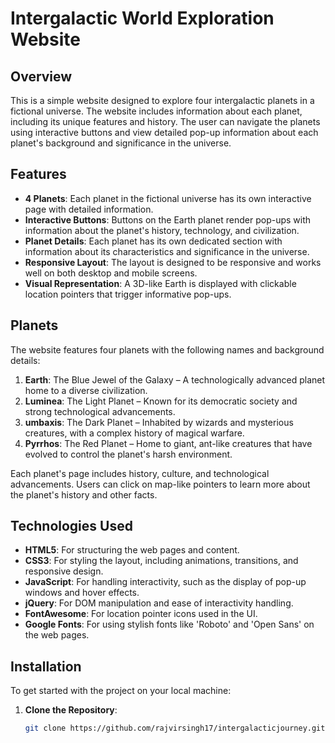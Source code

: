 # Intergalactic World Exploration Website

## Overview
This is a simple website designed to explore four intergalactic planets in a fictional universe. The website includes information about each planet, including its unique features and history. The user can navigate the planets using interactive buttons and view detailed pop-up information about each planet's background and significance in the universe.

## Features
- **4 Planets**: Each planet in the fictional universe has its own interactive page with detailed information.
- **Interactive Buttons**: Buttons on the Earth planet render pop-ups with information about the planet's history, technology, and civilization.
- **Planet Details**: Each planet has its own dedicated section with information about its characteristics and significance in the universe.
- **Responsive Layout**: The layout is designed to be responsive and works well on both desktop and mobile screens.
- **Visual Representation**: A 3D-like Earth is displayed with clickable location pointers that trigger informative pop-ups.

## Planets
The website features four planets with the following names and background details:

1. **Earth**: The Blue Jewel of the Galaxy – A technologically advanced planet home to a diverse civilization.
2. **Luminea**: The Light Planet – Known for its democratic society and strong technological advancements.
3. **umbaxis**: The Dark Planet – Inhabited by wizards and mysterious creatures, with a complex history of magical warfare.
4. **Pyrrhos**: The Red Planet – Home to giant, ant-like creatures that have evolved to control the planet's harsh environment.

Each planet's page includes history, culture, and technological advancements. Users can click on map-like pointers to learn more about the planet's history and other facts.

## Technologies Used
- **HTML5**: For structuring the web pages and content.
- **CSS3**: For styling the layout, including animations, transitions, and responsive design.
- **JavaScript**: For handling interactivity, such as the display of pop-up windows and hover effects.
- **jQuery**: For DOM manipulation and ease of interactivity handling.
- **FontAwesome**: For location pointer icons used in the UI.
- **Google Fonts**: For using stylish fonts like 'Roboto' and 'Open Sans' on the web pages.

## Installation

To get started with the project on your local machine:

1. **Clone the Repository**:
   ```bash
   git clone https://github.com/rajvirsingh17/intergalacticjourney.git
